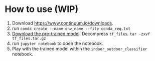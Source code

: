 # How to use (WIP)

1. Download https://www.continuum.io/downloads.
2. run `conda create --name env_name --file conda_req.txt`
3. [Download the pre-trained model](https://docs.google.com/a/tripping.com/uc?id=0BwOxNrj7N4mob3RRVW5pLVlxRVE&export=download). Decompress `tf_files`. `tar -zxvf tf_files.tar.gz`
3. run `jupyter notebook` to open the notebook.
4. Play with the trained model within the `indoor_outdoor_classifier` notebook.
